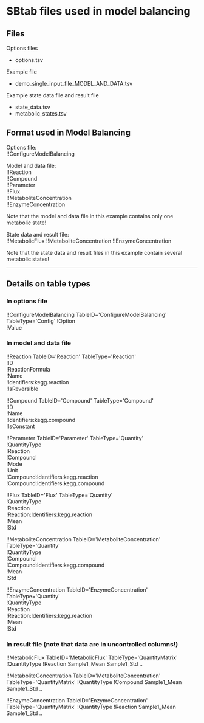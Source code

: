 SBtab files used in model balancing
=======================================

Files
----------------------------------

Options files
* options.tsv

Example file
* demo_single_input_file_MODEL_AND_DATA.tsv

Example state data file and result file
* state_data.tsv 
* metabolic_states.tsv 

Format used in Model Balancing
----------------------------------

Options file:  
!!ConfigureModelBalancing

Model and data file:  
!!Reaction  
!!Compound  
!!Parameter  
!!Flux  
!!MetaboliteConcentration  
!!EnzymeConcentration

Note that the model and data file in this example contains only one metabolic state!

State data and result file:  
!!MetabolicFlux
!!MetaboliteConcentration
!!EnzymeConcentration

Note that the state data and result files in this example contain several metabolic states!

----------------------
Details on table types
----------------------

### In options file

!!ConfigureModelBalancing TableID='ConfigureModelBalancing' TableType='Config'
!Option  
!Value

### In model and data file 

!!Reaction TableID='Reaction' TableType='Reaction'  
!ID  
!ReactionFormula  
!Name  
!Identifiers:kegg.reaction  
!IsReversible

!!Compound TableID='Compound' TableType='Compound'  
!ID  
!Name  
!Identifiers:kegg.compound  
!IsConstant

!!Parameter TableID='Parameter' TableType='Quantity'   
!QuantityType  
!Reaction  
!Compound  
!Mode  
!Unit  
!Compound:Identifiers:kegg.reaction  
!Compound:Identifiers:kegg.compound

!!Flux TableID='Flux' TableType='Quantity'  
!QuantityType  
!Reaction  
!Reaction:Identifiers:kegg.reaction  
!Mean  
!Std

!!MetaboliteConcentration TableID='MetaboliteConcentration' TableType='Quantity'  
!QuantityType  
!Compound  
!Compound:Identifiers:kegg.compound  
!Mean  
!Std

!!EnzymeConcentration TableID='EnzymeConcentration' TableType='Quantity'  
!QuantityType  
!Reaction  
!Reaction:Identifiers:kegg.reaction  
!Mean  
!Std

### In result file (note that data are in uncontrolled columns!)

!!MetabolicFlux TableID='MetabolicFlux' TableType='QuantityMatrix'
!QuantityType
!Reaction
Sample1_Mean
Sample1_Std
..

!!MetaboliteConcentration TableID='MetaboliteConcentration' TableType='QuantityMatrix'
!QuantityType
!Compound
Sample1_Mean
Sample1_Std
..

!!EnzymeConcentration TableID='EnzymeConcentration' TableType='QuantityMatrix'
!QuantityType
!Reaction
Sample1_Mean
Sample1_Std
..
